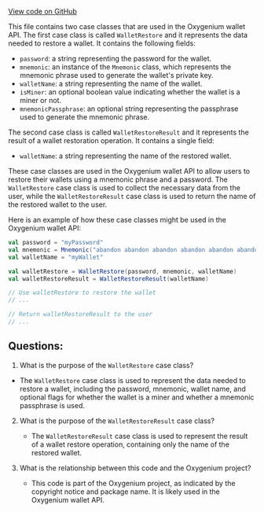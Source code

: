[View code on GitHub](https://github.com/oxygenium/oxygenium/wallet/src/main/scala/org/oxygenium/wallet/api/model/WalletRestore.scala)

This file contains two case classes that are used in the Oxygenium wallet API. The first case class is called `WalletRestore` and it represents the data needed to restore a wallet. It contains the following fields:

- `password`: a string representing the password for the wallet.
- `mnemonic`: an instance of the `Mnemonic` class, which represents the mnemonic phrase used to generate the wallet's private key.
- `walletName`: a string representing the name of the wallet.
- `isMiner`: an optional boolean value indicating whether the wallet is a miner or not.
- `mnemonicPassphrase`: an optional string representing the passphrase used to generate the mnemonic phrase.

The second case class is called `WalletRestoreResult` and it represents the result of a wallet restoration operation. It contains a single field:

- `walletName`: a string representing the name of the restored wallet.

These case classes are used in the Oxygenium wallet API to allow users to restore their wallets using a mnemonic phrase and a password. The `WalletRestore` case class is used to collect the necessary data from the user, while the `WalletRestoreResult` case class is used to return the name of the restored wallet to the user.

Here is an example of how these case classes might be used in the Oxygenium wallet API:

```scala
val password = "myPassword"
val mnemonic = Mnemonic("abandon abandon abandon abandon abandon abandon abandon abandon abandon abandon abandon about")
val walletName = "myWallet"

val walletRestore = WalletRestore(password, mnemonic, walletName)
val walletRestoreResult = WalletRestoreResult(walletName)

// Use walletRestore to restore the wallet
// ...

// Return walletRestoreResult to the user
// ...
```
## Questions: 
 1. What is the purpose of the `WalletRestore` case class?
   - The `WalletRestore` case class is used to represent the data needed to restore a wallet, including the password, mnemonic, wallet name, and optional flags for whether the wallet is a miner and whether a mnemonic passphrase is used.

2. What is the purpose of the `WalletRestoreResult` case class?
   - The `WalletRestoreResult` case class is used to represent the result of a wallet restore operation, containing only the name of the restored wallet.

3. What is the relationship between this code and the Oxygenium project?
   - This code is part of the Oxygenium project, as indicated by the copyright notice and package name. It is likely used in the Oxygenium wallet API.